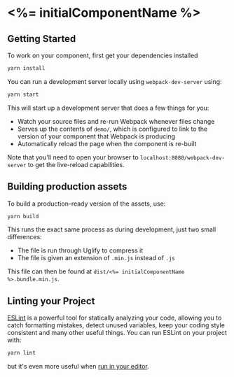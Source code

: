 # <%= initialComponentName %>

## Getting Started

To work on your component, first get your dependencies installed

```bash
yarn install
```

You can run a development server locally using `webpack-dev-server` using:

```bash
yarn start
```

This will start up a development server that does a few things for you:

- Watch your source files and re-run Webpack whenever files change
- Serves up the contents of `demo/`, which is configured to link to the version of your component that Webpack is producing
- Automatically reload the page when the component is re-built

Note that you'll need to open your browser to `localhost:8080/webpack-dev-server` to get the live-reload capabilities.

## Building production assets

To build a production-ready version of the assets, use:

```bash
yarn build
```

This runs the exact same process as during development, just two small differences:

- The file is run through Uglify to compress it
- The file is given an extension of `.min.js` instead of `.js`

This file can then be found at `dist/<%= initialComponentName %>.bundle.min.js`.

## Linting your Project

[ESLint][eslint] is a powerful tool for statically analyzing your code, allowing you to catch formatting mistakes, detect unused variables, keep your coding style consistent and many other useful things. You can run ESLint on your project with:

```bash
yarn lint
```

but it's even more useful when [run in your editor][eslint-integrations].

[eslint]: http://eslint.org/
[eslint-integrations]: http://eslint.org/docs/user-guide/integrations
